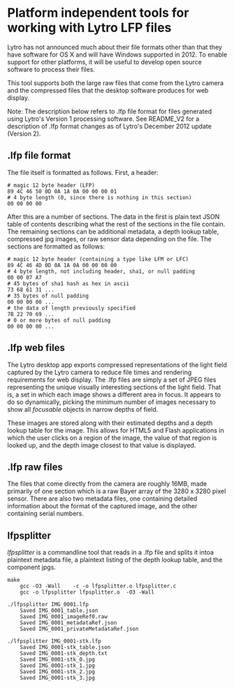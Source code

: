 Platform independent tools for working with Lytro LFP files
===========================================================

Lytro has not announced much about their file formats other than that they
have software for OS X and will have Windows supported in 2012.  To enable 
support for other platforms, it will be useful to develop open source software
to process their files.

This tool supports both the large raw files that come from the Lytro camera
and the compressed files that the desktop software produces for web display.

Note: The description below refers to .lfp file format for files generated
using Lytro's Version 1 processing software. See README_V2 for a description
of .lfp format changes as of Lytro's December 2012 update (Version 2).

.lfp file format
----------------

The file itself is formatted as follows.  First, a header:

```
# magic 12 byte header (LFP)
89 4C 46 50 0D 0A 1A 0A 00 00 00 01
# 4 byte length (0, since there is nothing in this section)
00 00 00 00
```

After this are a number of sections.  The data in the first is plain text
JSON table of contents describing what the rest of the sections in the file
contain.  The remaining sections can be additional metadata, a depth lookup
table, compressed jpg images, or raw sensor data depending on the file.
The sections are formatted as follows:

```
# magic 12 byte header (containing a type like LFM or LFC)
89 4C 46 4D 0D 0A 1A 0A 00 00 00 00
# 4 byte length, not including header, sha1, or null padding
00 00 07 A7
# 45 bytes of sha1 hash as hex in ascii
73 68 61 31 ...
# 35 bytes of null padding
00 00 00 00 ...
# the data of length previously specified
7B 22 70 69 ...
# 0 or more bytes of null padding
00 00 00 00 ...
```

.lfp web files
--------------

The Lytro desktop app exports compressed representations of the light field
captured by the Lytro camera to reduce file times and rendering requirements
for web display.  The .lfp files are simply a set of JPEG files representing
the unique visually interesting sections of the light field.  That is, a set in
which each image shows a different area in focus.  It appears to do so
dynamically, picking the minimum number of images necessary to show all
*focusable* objects in narrow depths of field.

These images are stored along with their estimated depths and a depth lookup
table for the image.  This allows for HTML5 and Flash applications in which the
user clicks on a region of the image, the value of that region is looked up,
and the depth image closest to that value is displayed.

.lfp raw files
--------------
The files that come directly from the camera are roughly 16MB, made primarily
of one section which is a raw Bayer array of the 3280 x 3280 pixel sensor.
There are also two metadata files, one containing detailed information about
the format of the captured image, and the other containing serial numbers.

lfpsplitter
-----------

*lfpsplitter* is a commandline tool that reads in a .lfp file and splits it
intoa plaintext metadata file, a plaintext listing of the depth lookup table,
and the component jpgs.

```
make
    gcc -O3 -Wall    -c -o lfpsplitter.o lfpsplitter.c
    gcc -o lfpsplitter lfpsplitter.o  -O3 -Wall 

./lfpsplitter IMG_0001.lfp
    Saved IMG_0001_table.json
    Saved IMG_0001_imageRef0.raw
    Saved IMG_0001_metadataRef.json
    Saved IMG_0001_privateMetadataRef.json

./lfpsplitter IMG_0001-stk.lfp
    Saved IMG_0001-stk_table.json
    Saved IMG_0001-stk_depth.txt
    Saved IMG_0001-stk_0.jpg
    Saved IMG_0001-stk_1.jpg
    Saved IMG_0001-stk_2.jpg
    Saved IMG_0001-stk_3.jpg
```

